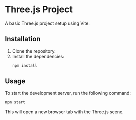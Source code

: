 # Three.js Project

A basic Three.js project setup using Vite.

## Installation

1. Clone the repository.
2. Install the dependencies:
   ```bash
   npm install
   ```

## Usage

To start the development server, run the following command:

```bash
npm start
```

This will open a new browser tab with the Three.js scene.
